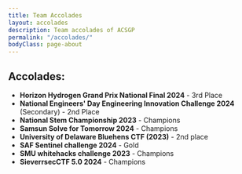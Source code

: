 ```yaml
---
title: Team Accolades
layout: accolades
description: Team accolades of ACSGP
permalink: "/accolades/"
bodyClass: page-about
---
```


## Accolades:
- **Horizon Hydrogen Grand Prix National Final 2024** - 3rd Place  
- **National Engineers' Day Engineering Innovation Challenge 2024** (Secondary) - 2nd Place  
- **National Stem Championship 2023** - Champions
- **Samsun Solve for Tomorrow 2024** - Champions
- **University of Delaware Bluehens CTF (2023)** - 2nd place  
- **SAF Sentinel challenge 2024** - Gold
- **SMU whitehacks challenge 2023** - Champions
- **SieverrsecCTF 5.0 2024** - Champions
 

